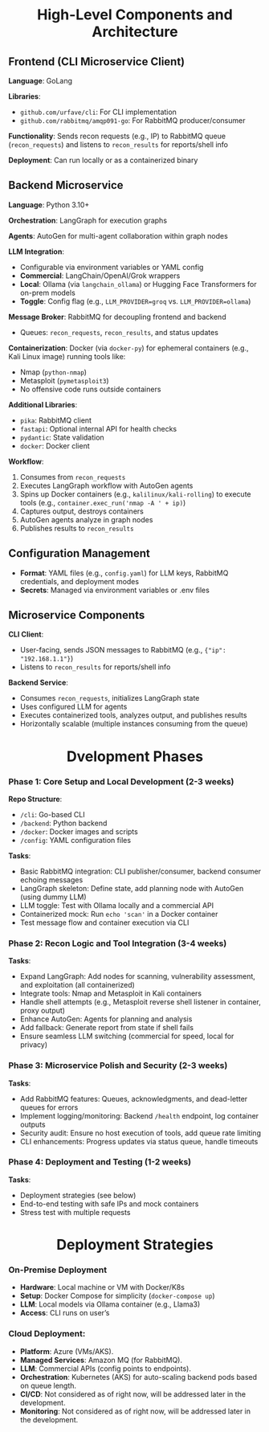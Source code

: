 <h1 align="center">High-Level Components and Architecture</h1>

## Frontend (CLI Microservice Client)

**Language**: GoLang

**Libraries**:
  - `github.com/urfave/cli`: For CLI implementation
  - `github.com/rabbitmq/amqp091-go`: For RabbitMQ producer/consumer

**Functionality**: Sends recon requests (e.g., IP) to RabbitMQ queue (`recon_requests`) and listens to `recon_results` for reports/shell info

**Deployment**: Can run locally or as a containerized binary

## Backend Microservice

**Language**: Python 3.10+

**Orchestration**: LangGraph for execution graphs

**Agents**: AutoGen for multi-agent collaboration within graph nodes

**LLM Integration**:
  - Configurable via environment variables or YAML config
  - **Commercial**: LangChain/OpenAI/Grok wrappers
  - **Local**: Ollama (via `langchain_ollama`) or Hugging Face Transformers for on-prem models
  - **Toggle**: Config flag (e.g., `LLM_PROVIDER=groq` vs. `LLM_PROVIDER=ollama`)

**Message Broker**: RabbitMQ for decoupling frontend and backend
  - Queues: `recon_requests`, `recon_results`, and status updates

**Containerization**: Docker (via `docker-py`) for ephemeral containers (e.g., Kali Linux image) running tools like:
  - Nmap (`python-nmap`)
  - Metasploit (`pymetasploit3`)
  - No offensive code runs outside containers

**Additional Libraries**:
  - `pika`: RabbitMQ client
  - `fastapi`: Optional internal API for health checks
  - `pydantic`: State validation
  - `docker`: Docker client

**Workflow**:
  1. Consumes from `recon_requests`
  2. Executes LangGraph workflow with AutoGen agents
  3. Spins up Docker containers (e.g., `kalilinux/kali-rolling`) to execute tools (e.g., `container.exec_run('nmap -A ' + ip)`)
  4. Captures output, destroys containers
  5. AutoGen agents analyze in graph nodes
  6. Publishes results to `recon_results`

## Configuration Management
- **Format**: YAML files (e.g., `config.yaml`) for LLM keys, RabbitMQ credentials, and deployment modes
- **Secrets**: Managed via environment variables or .env files

## Microservice Components

**CLI Client**:
  - User-facing, sends JSON messages to RabbitMQ (e.g., `{"ip": "192.168.1.1"}`)
  - Listens to `recon_results` for reports/shell info

**Backend Service**:
  - Consumes `recon_requests`, initializes LangGraph state
  - Uses configured LLM for agents
  - Executes containerized tools, analyzes output, and publishes results
  - Horizontally scalable (multiple instances consuming from the queue)

<h1 align="center">Dvelopment Phases</h1>

### Phase 1: Core Setup and Local Development (2-3 weeks)

**Repo Structure**:
  - `/cli`: Go-based CLI
  - `/backend`: Python backend
  - `/docker`: Docker images and scripts
  - `/config`: YAML configuration files

**Tasks**:
  - Basic RabbitMQ integration: CLI publisher/consumer, backend consumer echoing messages
  - LangGraph skeleton: Define state, add planning node with AutoGen (using dummy LLM)
  - LLM toggle: Test with Ollama locally and a commercial API
  - Containerized mock: Run `echo 'scan'` in a Docker container
  - Test message flow and container execution via CLI

### Phase 2: Recon Logic and Tool Integration (3-4 weeks)

**Tasks**:
  - Expand LangGraph: Add nodes for scanning, vulnerability assessment, and exploitation (all containerized)
  - Integrate tools: Nmap and Metasploit in Kali containers
  - Handle shell attempts (e.g., Metasploit reverse shell listener in container, proxy output)
  - Enhance AutoGen: Agents for planning and analysis
  - Add fallback: Generate report from state if shell fails
  - Ensure seamless LLM switching (commercial for speed, local for privacy)

### Phase 3: Microservice Polish and Security (2-3 weeks)

**Tasks**:
  - Add RabbitMQ features: Queues, acknowledgments, and dead-letter queues for errors
  - Implement logging/monitoring: Backend `/health` endpoint, log container outputs
  - Security audit: Ensure no host execution of tools, add queue rate limiting
  - CLI enhancements: Progress updates via status queue, handle timeouts

### Phase 4: Deployment and Testing (1-2 weeks)

**Tasks**:
  - Deployment strategies (see below)
  - End-to-end testing with safe IPs and mock containers
  - Stress test with multiple requests

<h1 align="center">Deployment Strategies</h1>

### On-Premise Deployment
- **Hardware**: Local machine or VM with Docker/K8s
- **Setup**: Docker Compose for simplicity (`docker-compose up`)
- **LLM**: Local models via Ollama container (e.g., Llama3)
- **Access**: CLI runs on user’s

### Cloud Deployment: 
- **Platform**: Azure (VMs/AKS).
- **Managed Services**: Amazon MQ (for RabbitMQ).
- **LLM**: Commercial APIs (config points to endpoints).
- **Orchestration**: Kubernetes (AKS) for auto-scaling backend pods based on queue length.
- **CI/CD**: Not considered as of right now, will be addressed later in the development.
- **Monitoring**: Not considered as of right now, will be addressed later in the development.

